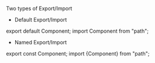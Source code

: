 Two types of Export/Import

- Default Export/Import

export default Component;
import Component from "path";


- Named Export/Import

export const Component;
import {Component} from "path";

